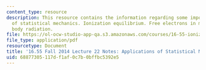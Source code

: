 ```yaml
---
content_type: resource
description: This resource contains the information regarding some important results
  of statistical mechanics. Ionization equilibrium. Free electrons in metals. Black
  body radiation.
file: https://ol-ocw-studio-app-qa.s3.amazonaws.com/courses/16-55-ionized-gases-fall-2014/68877305117df1af0c7b0bffbc5392e5_MIT16_55F14_Lecture22.pdf
file_type: application/pdf
resourcetype: Document
title: '16.55 Fall 2014 Lecture 22 Notes: Applications of Statistical Mechanics'
uid: 68877305-117d-f1af-0c7b-0bffbc5392e5
---
```

